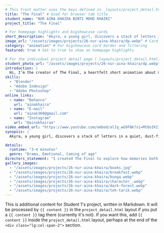 ```yaml
---
# This front matter uses the keys defined in _layouts/project_detail.html
title: "The Final" # Used for browser tab title
student_name: "NUR AINA KHAIRA BINTI MOHD KHAIRI"
project_title: "The Final"

# For homepage highlights and bigshowcase cards
short_description: "Akyra, a young girl, discovers a stack of letters in a quiet, dust-filled room. As she reads each one, vivid memories from her past unfold moments of love, regret, and healing. Through these reflections, she finds emotional closure and a peaceful path forward."
image_url: "/assets/images/projects/26-nur-aina-khaira/dp.webp" # Card image
category: "animation" # For bigshowcase card border and filtering
featured: true # Set to true to show on homepage highlights

# For the individual project detail page (_layouts/project_detail.html)
student_photo_url: "/assets/images/projects/26-nur-aina-khaira/dp.webp"
introduction: |
  Hi, I’m the creator of The Final, a heartfelt short animation about memory, healing, and emotional growth. This film is inspired by my own reflections on the past and how even small moments can carry deep meaning.
skills:
  - "Blender"
  - "Adobe Indesign"
  - "Adobe Photoshop"
online_links:
  - name: "Behance"
    url: "ainakhaira"
  - name: "E-mail"
    url: "ainak360@gmail.com"
  - name: "Instagram"
    url: "@ainakhairaa"
video_embed_url: "https://www.youtube.com/embed/alIq_wG9FNk?si=MtOoIKIImIkR8djl"
synopsis: |
  Akyra, a young girl, discovers a stack of letters in a quiet, dust-filled room. As she reads each one, vivid memories from her past unfold moments of love, regret, and healing. Through these reflections, she finds emotional closure and a peaceful path forward.

details:
  runtime: "3-4 minutes"
  genre: "Drama, Emotional, Coming of age"
directors_statement: "I created The Final to explore how memories both joyful and painful shape us. Through Akyra’s quiet journey with the letters, I wanted to show how healing can come from reflection, emotion, and the courage to forgive."
gallery_images:
  - "/assets/images/projects/26-nur-aina-khaira/books.jpg"
  - "/assets/images/projects/26-nur-aina-khaira/breakfast.webp"
  - "/assets/images/projects/26-nur-aina-khaira/bunga.webp"
  - "/assets/images/projects/26-nur-aina-khaira/character_.webp"
  - "/assets/images/projects/26-nur-aina-khaira/dark-forest.webp"
  - "/assets/images/projects/26-nur-aina-khaira/teh-tarik.webp"
---
```

<!-- You can add more content here in Markdown if needed, it will appear after the gallery -->
This is additional content for Student 1's project, written in Markdown.
It will be processed by `{{ content }}` in the `project_detail.html` layout if you put a `{{ content }}` tag there (currently it's not).
If you want this, add `{{ content }}` inside the `project_detail.html` layout, perhaps at the end of the `<div class="lg:col-span-2">` section.